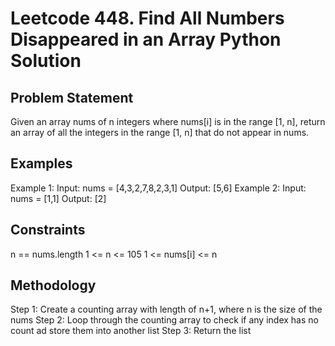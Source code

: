 # Leetcode 448. Find All Numbers Disappeared in an Array Python Solution
## Problem Statement 
Given an array nums of n integers where nums[i] is in the range [1, n], return an array of all the integers in the range [1, n] that do not appear in nums.
## Examples
Example 1:
Input: nums = [4,3,2,7,8,2,3,1]
Output: [5,6]
Example 2:
Input: nums = [1,1]
Output: [2]
## Constraints
n == nums.length
1 <= n <= 105
1 <= nums[i] <= n
## Methodology
Step 1: Create a counting array with length of n+1, where n is the size of the nums
Step 2: Loop through the counting array to check if any index has no count ad store them into another list
Step 3: Return the list

